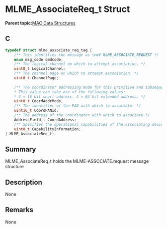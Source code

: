 # MLME\_AssociateReq\_t Struct

**Parent topic:**[MAC Data Structures](GUID-D83EFB67-1CD2-4DDB-825D-8A6090B47CA1.md)

## C

```c
typedef struct mlme_associate_req_tag {
    /** This identifies the message as \ref MLME_ASSOCIATE_REQUEST */
    enum msg_code cmdcode;
    /** The logical channel on which to attempt association. */
    uint8_t LogicalChannel;
    /** The channel page on which to attempt association. */
    uint8_t ChannelPage;
    
    /** The coordinator addressing mode for this primitive and subsequent MPDU.
    * This value can take one of the following values:
    * 2 = 16 bit short address. 3 = 64 bit extended address. */
    uint8_t CoordAddrMode;
    /** The identifier of the PAN with which to associate. */
    uint16_t CoordPANId;
    /** The address of the coordinator with which to associate.*/
    AddressField_t CoordAddress;
    /** Specifies the operational capabilities of the associating device. */
    uint8_t CapabilityInformation;
} MLME_AssociateReq_t;

```

## Summary

MLME\_AssociateReq\_t holds the MLME-ASSOCIATE.request message structure

## Description

None

## Remarks

None

